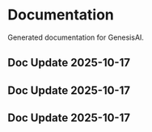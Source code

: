 # Documentation

Generated documentation for GenesisAI.

## Doc Update 2025-10-17

## Doc Update 2025-10-17

## Doc Update 2025-10-17
